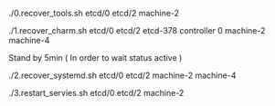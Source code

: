 ./0.recover_tools.sh etcd/0 etcd/2 machine-2

./1.recover_charm.sh etcd/0 etcd/2 etcd-378 controller 0 machine-2 machine-4

Stand by 5min ( In order to wait status active )

./2.recover_systemd.sh etcd/0 etcd/2 machine-2 machine-4

./3.restart_servies.sh etcd/0 etcd/2 machine-2


